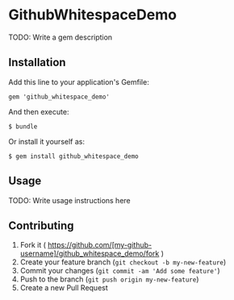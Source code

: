 # GithubWhitespaceDemo

TODO: Write a gem description

## Installation

Add this line to your application's Gemfile:

    gem 'github_whitespace_demo'

And then execute:

    $ bundle

Or install it yourself as:

    $ gem install github_whitespace_demo

## Usage

TODO: Write usage instructions here

## Contributing

1. Fork it ( https://github.com/[my-github-username]/github_whitespace_demo/fork )
2. Create your feature branch (`git checkout -b my-new-feature`)
3. Commit your changes (`git commit -am 'Add some feature'`)
4. Push to the branch (`git push origin my-new-feature`)
5. Create a new Pull Request

